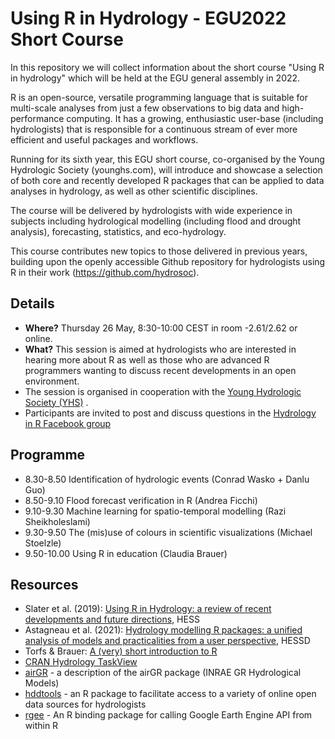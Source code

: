 # Using R in Hydrology - EGU2022 Short Course

In this repository we will collect information about the short course "Using R in hydrology" which will be held at the EGU general assembly in 2022.

R is an open-source, versatile programming language that is suitable for multi-scale analyses from just a few observations to big data and high-performance computing. It has a growing, enthusiastic user-base (including hydrologists) that is responsible for a continuous stream of ever more efficient and useful packages and workflows.

Running for its sixth year, this EGU short course, co-organised by the Young Hydrologic Society (younghs.com), will introduce and showcase a selection of both core and recently developed R packages that can be applied to data analyses in hydrology, as well as other scientific disciplines.

The course will be delivered by hydrologists with wide experience in subjects including hydrological modelling (including flood and drought analysis), forecasting, statistics, and eco-hydrology.

This course contributes new topics to those delivered in previous years, building upon the openly accessible Github repository for hydrologists using R in their work (https://github.com/hydrosoc).


## Details 

- **Where?** Thursday 26 May, 8:30-10:00 CEST in room -2.61/2.62 or online.
- **What?** This session is aimed at hydrologists who are interested in hearing more about R as well as those who are advanced R programmers wanting to discuss recent developments in an open environment. 
- The session is organised in cooperation with the [Young Hydrologic Society (YHS)](https://younghs.com/ "Young Hydrologic Society website") .
- Participants are invited to post and discuss questions in the [Hydrology in R Facebook group](https://www.facebook.com/groups/1130214777123909/ "link to Hydro-R Facebook group")


## Programme

-	8.30-8.50 Identification of hydrologic events (Conrad Wasko + Danlu Guo)
-	8.50-9.10 Flood forecast verification in R (Andrea Ficchi)
-	9.10-9.30 Machine learning for spatio-temporal modelling (Razi Sheikholeslami)
-	9.30-9.50 The (mis)use of colours in scientific visualizations (Michael Stoelzle)
-	9.50-10.00 Using R in education (Claudia Brauer)


## Resources

- Slater et al. (2019): [Using R in Hydrology: a review of recent developments and future directions](https://hess.copernicus.org/articles/23/2939/2019/), HESS
- Astagneau et al. (2021): [Hydrology modelling R packages: a unified analysis of models and practicalities from a user perspective](https://hess.copernicus.org/preprints/hess-2020-498/), HESSD
- Torfs & Brauer: [A (very) short introduction to R](https://github.com/ClaudiaBrauer/A-very-short-introduction-to-R)
- [CRAN Hydrology TaskView](https://cran.r-project.org/web/views/Hydrology.html "Hydrology TaskView on CRAN")
- <a href="https://odelaigue.github.io/airGR/" rel="nofollow">airGR</a> - a description of the airGR package (INRAE GR Hydrological Models)
- <a href="https://ropensci.github.io/hddtools/" rel="nofollow">hddtools</a> - an R package to facilitate access to a variety of online open data sources for hydrologists
- <a href="https://r-spatial.github.io/rgee/index.html" rel="nofollow">rgee</a> - An R binding package for calling Google Earth Engine API from within R

